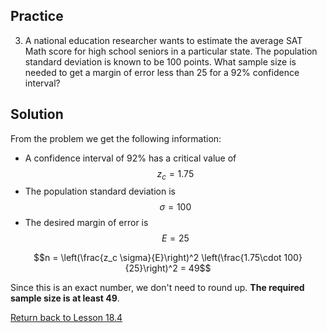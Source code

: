 <head>
<script src="https://polyfill.io/v3/polyfill.min.js?features=es6"></script>
<script id="MathJax-script" async src="https://cdn.jsdelivr.net/npm/mathjax@3/es5/tex-mml-chtml.js"></script>
</head>

## Practice
3. A national education researcher wants to estimate the average SAT Math score for high school seniors in a particular state. The population standard deviation is known to be 100 points. What sample size is needed to get a margin of error less than 25 for a 92% confidence interval?

## Solution
From the problem we get the following information:
* A confidence interval of 92% has a critical value of $$z_c = 1.75$$
* The population standard deviation is $$\sigma=100$$
* The desired margin of error is $$E = 25$$

$$n = \left(\frac{z_c \sigma}{E}\right)^2 \left(\frac{1.75\cdot 100}{25}\right)^2 = 49$$

Since this is an exact number, we don't need to round up. __The required sample size is at least 49__.

[Return back to Lesson 18.4](../18_4_FindingN.md#practice)